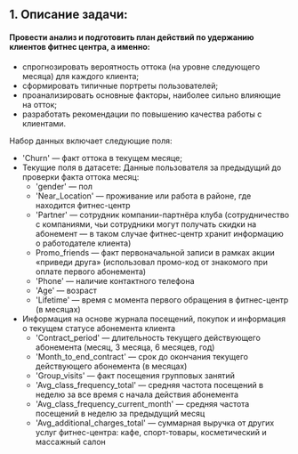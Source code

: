 ## 1. Описание задачи:
#### Провести анализ и подготовить план действий по удержанию клиентов фитнес центра, а именно:
- спрогнозировать вероятность оттока (на уровне следующего месяца) для каждого клиента;
- сформировать типичные портреты пользователей;
- проанализировать основные факторы, наиболее сильно влияющие на отток;
- разработать рекомендации по повышению качества работы с клиентами.
 
 Набор данных включает следующие поля:
- 'Churn' — факт оттока в текущем месяце;
- Текущие поля в датасете:
  Данные пользователя за предыдущий до проверки факта оттока месяц:
  - 'gender' — пол
  - 'Near_Location' — проживание или работа в районе, где находится фитнес-центр
  - 'Partner' — сотрудник компании-партнёра клуба (сотрудничество с компаниями, чьи сотрудники могут получать скидки на абонемент — в таком случае фитнес-центр хранит информацию о работодателе клиента)
  - Promo_friends — факт первоначальной записи в рамках акции «приведи друга» (использовал промо-код от знакомого при оплате первого абонемента)
  - 'Phone' — наличие контактного телефона
  - 'Age' — возраст
  - 'Lifetime' — время с момента первого обращения в фитнес-центр (в месяцах)
- Информация на основе журнала посещений, покупок и информация о текущем статусе абонемента клиента
  - 'Contract_period' — длительность текущего действующего абонемента (месяц, 3 месяца, 6 месяцев, год)
  - 'Month_to_end_contract' — срок до окончания текущего действующего абонемента (в месяцах)
  - 'Group_visits' — факт посещения групповых занятий
  - 'Avg_class_frequency_total' — средняя частота посещений в неделю за все время с начала действия абонемента
  - 'Avg_class_frequency_current_month' — средняя частота посещений в неделю за предыдущий месяц
  - 'Avg_additional_charges_total' — суммарная выручка от других услуг фитнес-центра: кафе, спорт-товары, косметический и массажный салон
